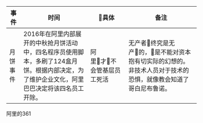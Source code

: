 
事件|时间|具体|备注
-|-|-|-
月饼事件|2016年在阿里内部展开的中秋抢月饼活动中，四名程序员使用脚本，多刷了124盒月饼。根据内部决定，为了维护企业文化，阿里巴巴决定将该四名员工开除。|阿里才不会管基层员工死活|无产者终究是无产的，是不能对资本抱有切实际的幻想的。非技术人员对于技术的恐惧，就像教会知道了哥白尼布鲁诺。


阿里的361